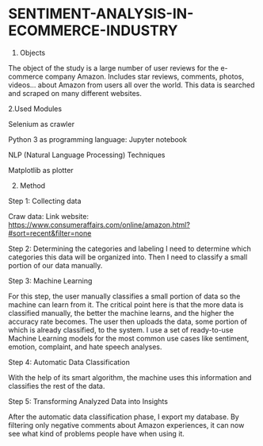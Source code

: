 # SENTIMENT-ANALYSIS-IN-ECOMMERCE-INDUSTRY
1. Objects

The object of the study is a large number of user reviews for the e-commerce company Amazon. Includes star reviews, comments, photos, videos... about Amazon from users all over the world. This data is searched and scraped on many different websites.

2.Used Modules
 
Selenium as crawler

Python 3 as programming language: Jupyter notebook

NLP (Natural Language Processing) Techniques

Matplotlib as plotter


2. Method

Step 1: Collecting data

Craw data:
Link website: 
https://www.consumeraffairs.com/online/amazon.html?#sort=recent&filter=none

Step 2: Determining the categories and labeling
I need to determine which categories this data will be organized into. Then I need to
classify a small portion of our data manually.

Step 3: Machine Learning

For this step, the user manually classifies a small portion of data so the machine can learn
from it. The critical point here is that the more data is classified manually, the better the
machine learns, and the higher the accuracy rate becomes.
The user then uploads the data, some portion of which is already classified, to the system.
I use a set of ready-to-use Machine Learning models for the most common use cases
like sentiment, emotion, complaint, and hate speech analyses.

Step 4: Automatic Data Classification

With the help of its smart algorithm, the machine uses this information and classifies the
rest of the data.

Step 5: Transforming Analyzed Data into Insights

After the automatic data classification phase, I export my database.
By filtering only negative comments about Amazon experiences, it can now see what kind
of problems people have when using it.
